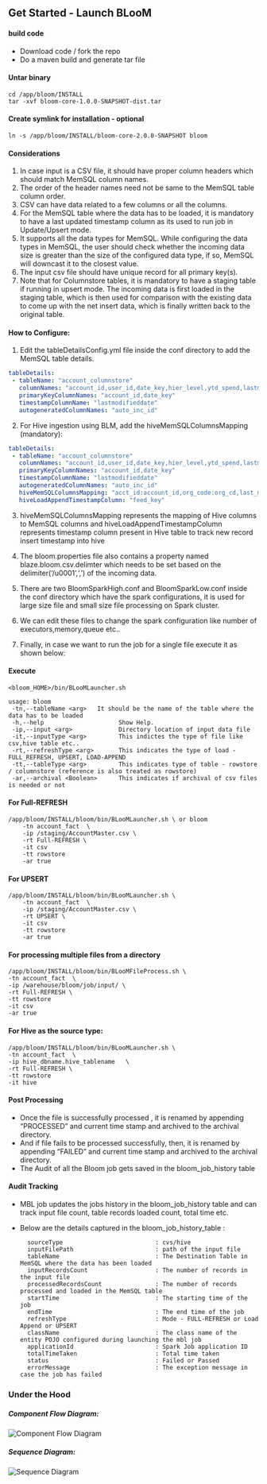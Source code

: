 ## Get Started - Launch BLooM

#### build code
- Download code / fork the repo
- Do a maven build and generate tar file

#### Untar binary
    cd /app/bloom/INSTALL
    tar -xvf bloom-core-1.0.0-SNAPSHOT-dist.tar

#### Create symlink for installation - optional
    ln -s /app/bloom/INSTALL/bloom-core-2.0.0-SNAPSHOT bloom

#### Considerations
1. In case input is a CSV file, it should have proper column headers which should match MemSQL column names. 
2. The order of the header names need not be same to the MemSQL table column order. 
3. CSV can have data related to a few columns or all the columns.
3. For the MemSQL table where the data has to be loaded, it is mandatory to have a last updated timestamp column as its used to run job in Update/Upsert mode.
4. It supports all the data types for MemSQL. While configuring the data types in MemSQL, the user should check whether the incoming data size is greater than the size of the configured data type, if so, MemSQL will downcast it to the closest value.
5. The input csv file should have unique record for all primary key(s).
6. Note that for Columnstore tables, it is mandatory to have a staging table if running in upsert mode. The incoming data is first loaded in the staging table, which is then used for comparison with the existing data to come up with the net insert data, which is finally written back to the original table.

#### How to Configure: 
1. Edit the tableDetailsConfig.yml file inside the conf directory to add the MemSQL table details. 
```yaml
tableDetails:
 - tableName: "account_columnstore"
   columnNames: "account_id,user_id,date_key,hier_level,ytd_spend,lastmodifieddate,auto_inc_id"
   primaryKeyColumnNames: "account_id,date_key"
   timestampColumnName: "lastmodifieddate"
   autogeneratedColumnNames: "auto_inc_id"
```
   
2. For Hive ingestion using BLM, add the hiveMemSQLColumnsMapping (mandatory):
```yaml
tableDetails:
 - tableName: "account_columnstore"
   columnNames: "account_id,user_id,date_key,hier_level,ytd_spend,lastmodifieddate,auto_inc_id"
   primaryKeyColumnNames: "account_id,date_key"
   timestampColumnName: "lastmodifieddate"
   autogeneratedColumnNames: "auto_inc_id"
   hiveMemSQLColumnsMapping: "acct_id:account_id,org_code:org_cd,last_modified_date:last_modified_date"
   hiveLoadAppendTimestampColumn: "feed_key"
```
  
3. hiveMemSQLColumnsMapping represents the mapping of Hive columns to MemSQL columns and hiveLoadAppendTimestampColumn represents timestamp column present in Hive table to track new record insert timestamp into hive

4. The bloom.properties file also contains a property named blaze.bloom.csv.delimter which needs to be set based on the delimiter(‘/u0001’,‘,’) of the incoming data.

5. There are two BloomSparkHigh.conf and BloomSparkLow.conf inside the conf directory which have the spark configurations, it is used for large size file and small size file processing on Spark cluster.

6. We can edit these files to change the spark configuration like number of executors,memory,queue etc..

7. Finally, in case we want to run the job for a single file execute it as shown below:
  
#### Execute

    <bloom_HOME>/bin/BLooMLauncher.sh  
    
    usage: bloom
     -tn,--tableName <arg>   It should be the name of the table where the data has to be loaded
     -h,--help                     Show Help.
     -ip,--input <arg>             Directory location of input data file 
     -it,--inputType <arg>         This indictes the type of file like csv,hive table etc..
     -rt,--refreshType <arg>       This indicates the type of load - FULL_REFRESH, UPSERT, LOAD-APPEND
     -tt,--tableType <arg>         This indicates type of table - rowstore / columnstore (reference is also treated as rowstore)
     -ar,--archival <Boolean>      This indicates if archival of csv files is needed or not

#### For Full-REFRESH

    /app/bloom/INSTALL/bloom/bin/BLooMLauncher.sh \ or bloom
        -tn account_fact  \
        -ip /staging/AccountMaster.csv \
        -rt Full-REFRESH \
        -it csv
        -tt rowstore
        -ar true

#### For UPSERT

    /app/bloom/INSTALL/bloom/bin/BLooMLauncher.sh \ 
        -tn account_fact  \
        -ip /staging/AccountMaster.csv \
        -rt UPSERT \
        -it csv
        -tt rowstore
        -ar true

#### For processing multiple files from a directory

    /app/bloom/INSTALL/bloom/bin/BLooMFileProcess.sh \
    -tn account_fact  \
    -ip /warehouse/bloom/job/input/ \
    -rt Full-REFRESH \
    -tt rowstore
    -it csv
    -ar true
    
#### For Hive as the source type:    

    /app/bloom/INSTALL/bloom/bin/BLooMLauncher.sh \
    -tn account_fact  \
    -ip hive_dbname.hive_tablename   \
    -rt Full-REFRESH \
    -tt rowstore
    -it hive
    
#### Post Processing

- Once the file is successfully processed , it is renamed by appending “PROCESSED” and current time stamp and archived to the archival directory.
- And if file fails to be processed successfully, then, it is renamed by appending “FAILED” and current time stamp and archived to the archival directory.
- The Audit of all the Bloom job gets saved in the bloom_job_history table    

#### Audit Tracking

- MBL job updates the jobs history in the bloom_job_history table and can track input file count, table records loaded count, total time etc.

- Below are the details captured in the bloom_job_history_table : 

        sourceType                          : cvs/hive
        inputFilePath                       : path of the input file
        tableName                           : The Destination Table in MemSQL where the data has been loaded
        inputRecordsCount                   : The number of records in the input file 
        processedRecordsCount               : The number of records processed and loaded in the MemSQL table
        startTime                           : The starting time of the job
        endTime                             : The end time of the job
        refreshType                         : Mode - FULL-REFRESH or Load Append or UPSERT
        className                           : The class name of the entity POJO configured during launching the mbl job 
        applicationId                       : Spark Job application ID
        totalTimeTaken                      : Total time taken
        status                              : Failed or Passed
        errorMessage                        : The exception message in case the job has failed
       
### Under the Hood 

##### Component Flow Diagram:
![Component Flow Diagram](../images/bloomflowdiagram.png)      

##### Sequence Diagram:
![Sequence Diagram](../images/bloom-seq.png) 

